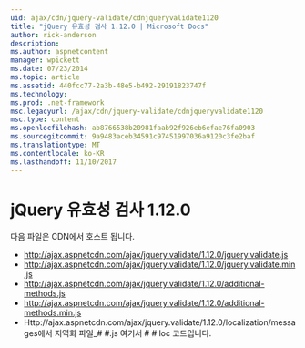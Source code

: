 ```yaml
---
uid: ajax/cdn/jquery-validate/cdnjqueryvalidate1120
title: "jQuery 유효성 검사 1.12.0 | Microsoft Docs"
author: rick-anderson
description: 
ms.author: aspnetcontent
manager: wpickett
ms.date: 07/23/2014
ms.topic: article
ms.assetid: 440fcc77-2a3b-48e5-b492-29191823747f
ms.technology: 
ms.prod: .net-framework
msc.legacyurl: /ajax/cdn/jquery-validate/cdnjqueryvalidate1120
msc.type: content
ms.openlocfilehash: ab8766538b20981faab92f926eb6efae76fa0903
ms.sourcegitcommit: 9a9483aceb34591c97451997036a9120c3fe2baf
ms.translationtype: MT
ms.contentlocale: ko-KR
ms.lasthandoff: 11/10/2017
---
```

<a name="jquery-validation-1120"></a>jQuery 유효성 검사 1.12.0
====================
다음 파일은 CDN에서 호스트 됩니다.

- http://ajax.aspnetcdn.com/ajax/jquery.validate/1.12.0/jquery.validate.js
- http://ajax.aspnetcdn.com/ajax/jquery.validate/1.12.0/jquery.validate.min.js
- http://ajax.aspnetcdn.com/ajax/jquery.validate/1.12.0/additional-methods.js
- http://ajax.aspnetcdn.com/ajax/jquery.validate/1.12.0/additional-methods.min.js
- Http://ajax.aspnetcdn.com/ajax/jquery.validate/1.12.0/localization/messages에서 지역화 파일\_# #.js 여기서 # # loc 코드입니다.
